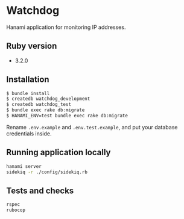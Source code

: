 # Watchdog

Hanami application for monitoring IP addresses.

## Ruby version

- 3.2.0

## Installation

```bash
$ bundle install
$ createdb watchdog_development
$ createdb watchdog_test
$ bundle exec rake db:migrate
$ HANAMI_ENV=test bundle exec rake db:migrate
```

Rename `.env.example` and `.env.test.example`, and put your database credentials inside.

## Running application locally

```bash
hanami server
sidekiq -r ./config/sidekiq.rb
```

## Tests and checks

```bash
rspec
rubocop
```
